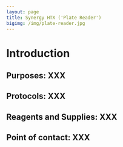 ```yaml
---
layout: page
title: Synergy HTX ('Plate Reader')
bigimg: /img/plate-reader.jpg
---
```

# Introduction

## Purposes: XXX

## Protocols: XXX

## Reagents and Supplies: XXX

## Point of contact: XXX
